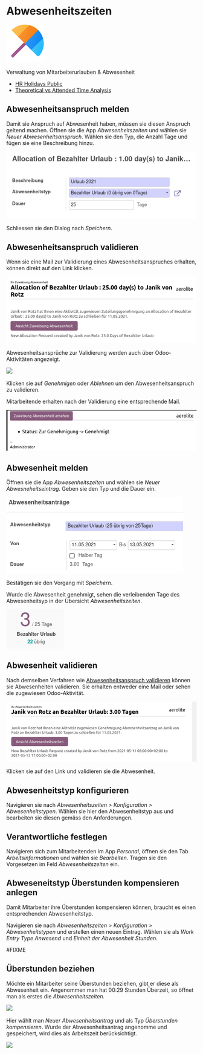 # Abwesenheitszeiten
![icons_odoo_hr_holidays](assets/icons_odoo_hr_holidays.png)

Verwaltung von Mitarbeiterurlauben & Abwesenheit

* [HR Holidays Public](Abwesenheitszeiten-HR-Holidays-Public)
* [Theoretical vs Attended Time Analysis](Anwesenheitszeiten-Theoretical-vs-Attended-Time-Analysis.md)

## Abwesenheitsanspruch melden

Damit sie Anspruch auf Abwesenheit haben, müssen sie diesen Anspruch geltend machen. Öffnen sie die App *Abwesenheitszeiten* und wählen sie *Neuer Abwesenheitsanspruch*. Wählen sie den Typ, die Anzahl Tage und fügen sie eine Beschreibung hinzu.

![](assets/Abwesenheitszeiten%20Anspruch%20melden.png)

Schliessen sie den Dialog nach *Speichern*.

## Abwesenheitsanspruch validieren

Wenn sie eine Mail zur Validierung eines Abwesenheitsanspruches erhalten, können direkt auf den Link klicken.

![](assets/Abwesenheitszeiten%20Anspruch%20Mail.png)

Abwesenheitsansprüche zur Validierung werden auch über Odoo-Aktivitäten angezeigt.

![](assets/Abwesenheitszeiten%20Aktivit%C3%A4t.png)

Klicken sie auf *Genehmigen* oder *Ablehnen* um den Abwesenheitsanspruch zu validieren.

Mitarbeitende erhalten nach der Validierung eine entsprechende Mail.

![](assets/Abwesenheitszeiten%20Mail%20Validierung.png)

## Abwesenheit melden

Öffnen sie die App *Abwesenheitszeiten* und wählen sie *Neuer Abwesneheitseintrag*. Geben sie den Typ und die Dauer ein.

![](assets/Abwesenheitszeiten%20Abwesenheit%20melden.png)

Bestätigen sie den Vorgang mit *Speichern*.

Wurde die Abwesenheit genehmigt, sehen die verleibenden Tage des Abwesenheitsyp in der Übersicht *Abwesenheitszeiten*.

![](assets/Abwesenheitszeiten%20Verleibend.png)

## Abwesenheit validieren

Nach demselben Verfahren wie [Abwesenheitsanspruch validieren](#Abwesenheitsanspruch%20validieren) können sie Abwesenheiten validieren. Sie erhalten entweder eine Mail oder sehen die zugewiesen Odoo-Aktivität.

![](assets/Anwesenheitszeiten%20Mail%20Abwesenheit.png)

Klicken sie auf den Link und validieren sie die Abwesenheit.

## Abwesenheitstyp konfigurieren

Navigieren sie nach *Abwesenheitszeiten > Konfiguration > Abwesenheitstypen*. Wählen sie hier den Abwesenheitstyp aus und bearbeiten sie diesen gemäss den Anforderungen.

## Verantwortliche festlegen

Navigieren sich zum Mitarbeitenden im App *Personal*, öffnen sie den Tab *Arbeitsinformationen* und wählen sie *Bearbeiten*. Tragen sie den Vorgesetzen im Feld *Abwesenheitszeiten* ein.

## Abweseneitstyp Überstunden kompensieren anlegen

Damit Mitarbeiter ihre Überstunden kompensieren können, braucht es einen entsprechenden Abwesenheitstyp.

Navigieren sie nach *Abwesenheitszeiten > Konfiguration > Abwesenheitstypen* und erstellen einen neuen Eintrag. Wählen sie als *Work Entry Type* *Anwesend* und *Einheit der Abwesenheit* *Stunden*.

#FIXME

## Überstunden beziehen

Möchte ein Mitarbeiter seine Überstunden beziehen, gibt er diese als Abwesenheit ein. Angenommen man hat 00:29 Stunden Überzeit, so öffnet man als erstes die *Abwesenheitszeiten.*

![](assets/Odoo%20Abwesenheit%20%C3%9Cberstunden%20anzeigen.png)

Hier wählt man *Neuer Abwesenheitsantrag* und als Typ *Überstunden kompensieren*. Wurde der Abwesenheitsantrag angenomme und gespeichert, wird dies als Arbeitszeit berücksichtigt.

![](assets/Odoo%20Abwesenheitszeiten%20Abwesenheitsantrag%20erstellen.png)